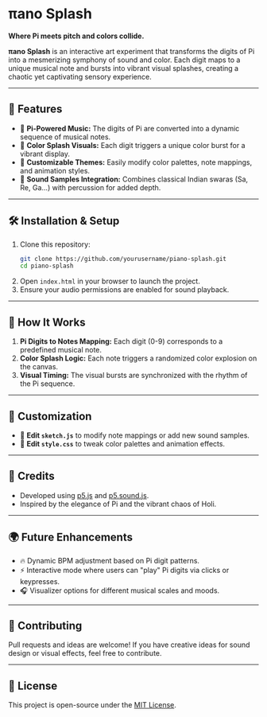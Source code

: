 # πano Splash  
**Where Pi meets pitch and colors collide.**

**πano Splash** is an interactive art experiment that transforms the digits of Pi into a mesmerizing symphony of sound and color. Each digit maps to a unique musical note and bursts into vibrant visual splashes, creating a chaotic yet captivating sensory experience.

---

## 🚀 Features
- 🎵 **Pi-Powered Music:** The digits of Pi are converted into a dynamic sequence of musical notes.
- 🌈 **Color Splash Visuals:** Each digit triggers a unique color burst for a vibrant display.
- 🎨 **Customizable Themes:** Easily modify color palettes, note mappings, and animation styles.
- 🥁 **Sound Samples Integration:** Combines classical Indian swaras (Sa, Re, Ga...) with percussion for added depth.

---

## 🛠️ Installation & Setup
1. Clone this repository:
   ```bash
   git clone https://github.com/yourusername/piano-splash.git
   cd piano-splash
   ```
2. Open `index.html` in your browser to launch the project.
3. Ensure your audio permissions are enabled for sound playback.

---

## 🎯 How It Works
1. **Pi Digits to Notes Mapping:** Each digit (0-9) corresponds to a predefined musical note.
2. **Color Splash Logic:** Each note triggers a randomized color explosion on the canvas.
3. **Visual Timing:** The visual bursts are synchronized with the rhythm of the Pi sequence.

---

## 🎨 Customization
- 🎵 **Edit `sketch.js`** to modify note mappings or add new sound samples.
- 🌈 **Edit `style.css`** to tweak color palettes and animation effects.  

---

## 📜 Credits
- Developed using [p5.js](https://p5js.org/) and [p5.sound.js](https://p5js.org/reference/#/libraries/p5.sound).
- Inspired by the elegance of Pi and the vibrant chaos of Holi.

---

## 🌍 Future Enhancements
- 🔥 Dynamic BPM adjustment based on Pi digit patterns.  
- ⚡ Interactive mode where users can "play" Pi digits via clicks or keypresses.  
- 🎧 Visualizer options for different musical scales and moods.

---

## 🤩 Contributing
Pull requests and ideas are welcome! If you have creative ideas for sound design or visual effects, feel free to contribute.

---

## 📄 License
This project is open-source under the [MIT License](LICENSE).

